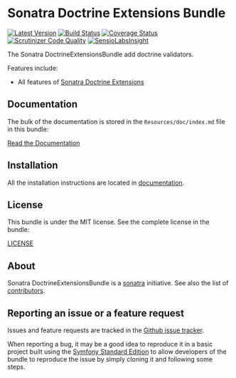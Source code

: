 Sonatra Doctrine Extensions Bundle
==================================

[![Latest Version](https://img.shields.io/packagist/v/sonatra/doctrine-extensions-bundle.svg)](https://packagist.org/packages/sonatra/doctrine-extensions-bundle)
[![Build Status](https://img.shields.io/travis/sonatra/sonatra-doctrine-extensions-bundle/master.svg)](https://travis-ci.org/sonatra/sonatra-doctrine-extensions-bundle)
[![Coverage Status](https://img.shields.io/coveralls/sonatra/sonatra-doctrine-extensions-bundle/master.svg)](https://coveralls.io/r/sonatra/sonatra-doctrine-extensions-bundle?branch=master)
[![Scrutinizer Code Quality](https://img.shields.io/scrutinizer/g/sonatra/sonatra-doctrine-extensions-bundle/master.svg)](https://scrutinizer-ci.com/g/sonatra/sonatra-doctrine-extensions-bundle?branch=master)
[![SensioLabsInsight](https://img.shields.io/sensiolabs/i/6cca52a0-52a4-4ebe-80e2-c3fda66e119c.svg)](https://insight.sensiolabs.com/projects/6cca52a0-52a4-4ebe-80e2-c3fda66e119c)

The Sonatra DoctrineExtensionsBundle add doctrine validators.

Features include:

- All features of [Sonatra Doctrine Extensions](https://github.com/sonatra/sonatra-doctrine-extensions)

Documentation
-------------

The bulk of the documentation is stored in the `Resources/doc/index.md`
file in this bundle:

[Read the Documentation](Resources/doc/index.md)

Installation
------------

All the installation instructions are located in [documentation](Resources/doc/index.md).

License
-------

This bundle is under the MIT license. See the complete license in the bundle:

[LICENSE](LICENSE)

About
-----

Sonatra DoctrineExtensionsBundle is a [sonatra](https://github.com/sonatra) initiative.
See also the list of [contributors](https://github.com/sonatra/sonatra-doctrine-extensions-bundle/graphs/contributors).

Reporting an issue or a feature request
---------------------------------------

Issues and feature requests are tracked in the [Github issue tracker](https://github.com/sonatra/sonatra-doctrine-extensions-bundle/issues).

When reporting a bug, it may be a good idea to reproduce it in a basic project
built using the [Symfony Standard Edition](https://github.com/symfony/symfony-standard)
to allow developers of the bundle to reproduce the issue by simply cloning it
and following some steps.

